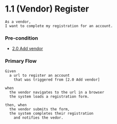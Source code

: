 # 1.1 (Vendor) Register
```
As a vendor,
I want to complete my registration for an account.
```

### Pre-condition
* [2.0 Add vendor](/2-0-add-vendor.md)

### Primary Flow
```
Given
  a url to register an account
    that was triggered from [2.0 Add vendor]

when
  the vendor navigates to the url in a browser
  the system loads a registration form.

then, when
  the vendor submits the form,
  the system completes their registration
    and notifies the vedor.
```
